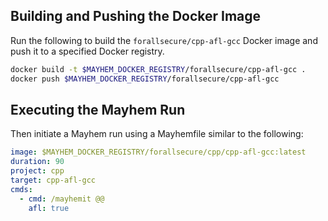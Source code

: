 ## Building and Pushing the Docker Image

Run the following to build the `forallsecure/cpp-afl-gcc` Docker image and push it to a specified Docker registry.

```sh
docker build -t $MAYHEM_DOCKER_REGISTRY/forallsecure/cpp-afl-gcc .
docker push $MAYHEM_DOCKER_REGISTRY/forallsecure/cpp-afl-gcc
```

## Executing the Mayhem Run

Then initiate a Mayhem run using a Mayhemfile similar to the following:

```yaml
image: $MAYHEM_DOCKER_REGISTRY/forallsecure/cpp/cpp-afl-gcc:latest
duration: 90
project: cpp
target: cpp-afl-gcc
cmds:
  - cmd: /mayhemit @@
    afl: true
```
